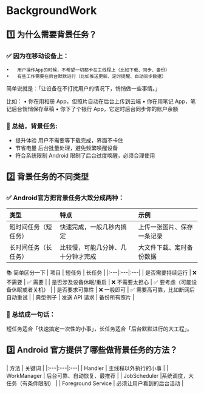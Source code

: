 # BackgroundWork

## 1️⃣ 为什么需要背景任务？

### ✅ 因为在移动设备上：
	•	用户操作App的时候，不希望一切都卡在主线程上（比如下载、同步、备份）
	•	有些工作需要在后台默默进行（比如推送更新、定时提醒、自动同步数据）

简单说就是：「让设备在不打扰用户的情况下，悄悄做一些事情。」

比如：
	•	你在用相册 App，但照片自动在后台上传到云端
	•	你在用笔记 App，笔记后台悄悄保存草稿
	•	你下了个银行 App，它定时后台同步你的账户余额

### 🌟 总结，背景任务:
- 提升体验 用户不需要等下载完成，界面不卡住
- 节省电量 后台批量处理，避免频繁唤醒设备
- 符合系统限制 Android 限制了后台过度唤醒，必须合理使用

## 2️⃣ 背景任务的不同类型

### ✅ Android官方把背景任务大致分成两种：

| 类型 | 特点 | 示例 |
|:---|:---|:---|
| 短时间任务（短任务） | 快速完成，一般几秒内搞定 | 上传一张图片、保存一条记录 |
| 长时间任务（长任务） | 比较慢，可能几分钟、几十分钟才完成 | 大文件下载、定时备份数据 |

📚 简单区分一下
| 项目 | 短任务 | 长任务 |
|:---|:---|:---|
| 是否需要持续运行 | ❌ 不需要 | ✅ 需要 |
| 是否涉及设备休眠/重启 | ❌ 不需要太担心 | ✅ 要考虑（可能设备休眠或者关机） |
| 是否要求可靠性 | ❌ 一般即可 | ✅ 需要高可靠，比如断网后自动重试 |
| 典型例子 | 发送 API 请求 | 备份所有照片 |

### 🌟 总结成一句话：

短任务适合「快速搞定一次性的小事」，长任务适合「后台默默进行的大工程」。

## 3️⃣ Android 官方提供了哪些做背景任务的方法？
| 方法 | 关键词 |
|:---|:---|:---|
| Handler | 主线程以外执行的小事 |
| WorkManager | 后台可靠、自动恢复、最推荐 |
| JobScheduler |系统调度，大任务（有条件限制） |
| Foreground Service | 必须让用户看到的后台活动 |



